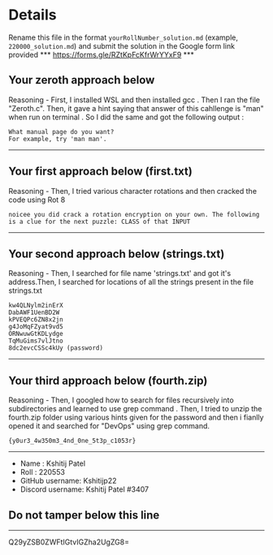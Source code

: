 # Details

Rename this file in the format `yourRollNumber_solution.md` (example, `220000_solution.md`) and submit the solution in the Google form link provided 
*** https://forms.gle/RZtKpFcKfrWrYYxF9 ***


## Your zeroth approach below

Reasoning - First, I installed WSL and then installed gcc . Then I ran the file "Zeroth.c". Then, it gave a hint saying that answer of this cahllenge is "man" when run on terminal . So I did the same and got the following output :

```
What manual page do you want?
For example, try 'man man'.
```

---

## Your first approach below (first.txt)

Reasoning - Then, I tried various character rotations and then cracked the code using Rot 8 

```
noicee you did crack a rotation encryption on your own. The following is a clue for the next puzzle: CLASS of that INPUT

```

---

## Your second approach below (strings.txt)

Reasoning - Then, I searched for file name 'strings.txt' and got it's address.Then, I searched for locations of all the strings present in the file strings.txt 

```
kw4QLNylm2inErX
DabAWF1UenBD2W
kPVEQPc6ZN8x2jn
g4JoMqFZyat9vd5
ORNwuwGtKDLydge
TqMuGims7vlJtno
8dc2evcCSSc4kUy (password)

```

---

## Your third approach below (fourth.zip)

Reasoning - Then, I googled how to search for files recursively into subdirectories and learned to use grep command . Then, I tried to unzip the fourth.zip folder using various hints given for the password and then i fianlly opened it and searched for "DevOps" using grep command.

```
{y0ur3_4w350m3_4nd_0ne_5t3p_c1053r}

```

---


- Name : Kshitij Patel 
- Roll : 220553
- GitHub username: Kshitijp22
- Discord username: Kshitij Patel #3407


## Do not tamper below this line

---

Q29yZSB0ZWFtIGtvIGZha2UgZG8=
